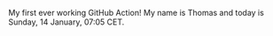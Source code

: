 My first ever working GitHub Action!
My name is Thomas and today is Sunday, 14 January, 07:05 CET. 
